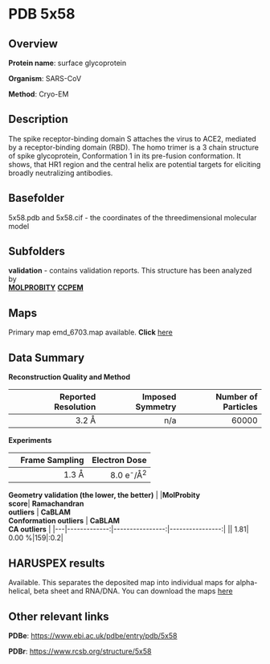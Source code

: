# PDB 5x58

## Overview

**Protein name**: surface glycoprotein

**Organism**: SARS-CoV

**Method**: Cryo-EM

## Description

The spike receptor-binding domain S attaches the virus to ACE2, mediated by a receptor-binding domain (RBD). The homo trimer is a 3 chain structure of spike glycoprotein, Conformation 1 in its pre-fusion conformation. It shows, that HR1 region and the central helix are potential targets for eliciting broadly neutralizing antibodies.

## Basefolder

5x58.pdb and 5x58.cif - the coordinates of the threedimensional molecular model

## Subfolders





**validation** - contains validation reports. This structure has been analyzed by <br>  [**MOLPROBITY**](https://github.com/thorn-lab/coronavirus_structural_task_force/tree/master/pdb/surface_glycoprotein/SARS-CoV/5x58/validation/molprobity)   [**CCPEM**](https://github.com/thorn-lab/coronavirus_structural_task_force/tree/master/pdb/surface_glycoprotein/SARS-CoV/5x58/validation/ccpem-validation) 



## Maps

Primary map emd_6703.map available. **Click** [here](http://ftp.wwpdb.org/pub/emdb/structures/EMD-6703/map/) 

## Data Summary
**Reconstruction Quality and Method**

|   | Reported Resolution | Imposed Symmetry | Number of Particles |
|---|-------------:|----------------:|--------------:|
|   |3.2 Å|n/a|60000|

**Experiments**

|   | Frame Sampling | Electron Dose |
|---|-------------:|----------------:|
|   |1.3 Å|8.0 e<sup>-</sup>/Å<sup>2</sup>|

**Geometry validation (the lower, the better)**
|   |**MolProbity<br>score**| **Ramachandran<br>outliers** | **CaBLAM<br>Conformation outliers** | **CaBLAM<br>CA outliers** |
|---|-------------:|----------------:|----------------:|
||  1.81|  0.00 %|159|:0.2|

## HARUSPEX results

Available. This separates the deposited map into individual maps for alpha-helical, beta sheet and RNA/DNA. You can download the maps [here](https://zenodo.org/record/3820137)

## Other relevant links 
**PDBe**:  https://www.ebi.ac.uk/pdbe/entry/pdb/5x58
 
**PDBr**: https://www.rcsb.org/structure/5x58 
